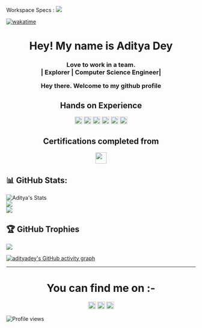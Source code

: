 
Workspace Specs : <img src="https://img.shields.io/badge/hp%20laptop-0096D6?style=plastic&logo=hp&logoColor=white">

[![wakatime](https://wakatime.com/badge/user/6d01e106-b33f-476f-a6bf-24d4d05d95a9.svg)](https://wakatime.com/@6d01e106-b33f-476f-a6bf-24d4d05d95a9)

<h1 align = "center"> Hey! My name is Aditya Dey </h1>

<h3 align = "center">Love to work in a team.<br> | Explorer | Computer Science Engineer|</br>
<p> Hey there. Welcome to my github profile</p>

<h2 align="center">Hands on Experience</h2>
<p align="center">
  <img src="https://img.shields.io/badge/Python-3776AB?style=plastic&logo=python&logoColor=white" height=20>
  <img src="https://img.shields.io/badge/C-00599C?style=plastic&logo=c&logoColor=white" height=20>
  <img src="https://img.shields.io/badge/C%2B%2B-00599C?style=plastic&logo=C%2B%2B&logoColor=white" height=20>
  <img src="https://img.shields.io/badge/Jupyter-white?style=plastic&logo=Jupyter&logoColor=orange" height=20>
  <img src="https://img.shields.io/badge/MySQL-000000?style=plastic&logo=mysql&logoColor=white" height=20>
  <img src="https://img.shields.io/badge/Github-%23121011?style=plastic&logo=github&logoColor=white" height=20>
</p>

<h2 align="center">Certifications completed from </h2>
<p align="center">
  <img src="https://img.shields.io/badge/Coursera-0056D2?style=plastic&logo=Coursera&logoColor=white" height=30>
</p>


## 📊 GitHub Stats:
![Aditya's Stats](https://github-readme-stats.vercel.app/api?username=adityadey3749&theme=nightowl&hide_border=true&include_all_commits=false&count_private=false)<br/>
![](https://github-readme-streak-stats.herokuapp.com/?user=adityadey3749&theme=nightowl&hide_border=true)<br/>
![](https://github-readme-stats.vercel.app/api/top-langs/?username=adityadey3749&theme=nightowl&hide_border=true&include_all_commits=false&count_private=false&layout=compact)

## 🏆 GitHub Trophies
![](https://github-profile-trophy.vercel.app/?username=adityadey3749&theme=radical&no-frame=true&no-bg=false&margin-w=4)

[![adityadey's GitHub activity graph](https://activity-graph.herokuapp.com/graph?username=adityadey3749&theme=xcode)](https://github.com/adityadey3749)

<hr>

<h1 align="center">You can find me on :-</h1>
<p align="center">
  <a href="https://www.instagram.com/adit_dey34/">
    <img src="https://img.shields.io/badge/Instagram-%23E4405F.svg?&style=plastic&logo=instagram&logoColor=white" height=20></a>
  <a href="https://www.linkedin.com/in/aditya-dey-debya/">
    <img src="https://img.shields.io/badge/LinkedIn-0077B5?&style=plastic&logo=linkedin&logoColor=white" height=20></a>
  <a href="https://www.hackerrank.com/ad1180">
    <img src="https://img.shields.io/badge/-Hackerrank-2EC866?&style=plastic&logo=HackerRank&logoColor=white" height=20></a>
</p>

![Profile views](https://gpvc.arturio.dev/adityadey3749)
